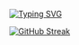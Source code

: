 [![Typing SVG](https://readme-typing-svg.demolab.com?font=Fira+Code&pause=1000&color=434343&width=435&lines=MARSHMEOWLLO)](https://git.io/typing-svg)

[![GitHub Streak](https://streak-stats.demolab.com/?user=marshmeowllo&theme=graywhite)](https://git.io/streak-stats)
